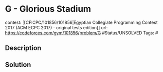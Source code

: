 # G - Glorious Stadium

contest: [[CFICPC/101856/101856|Egyptian Collegiate Programming Contest 2017 (ACM ECPC 2017) - original tests edition]]
url: https://codeforces.com/gym/101856/problem/G
#Status/UNSOLVED
Tags: #

## Description

## Solution

